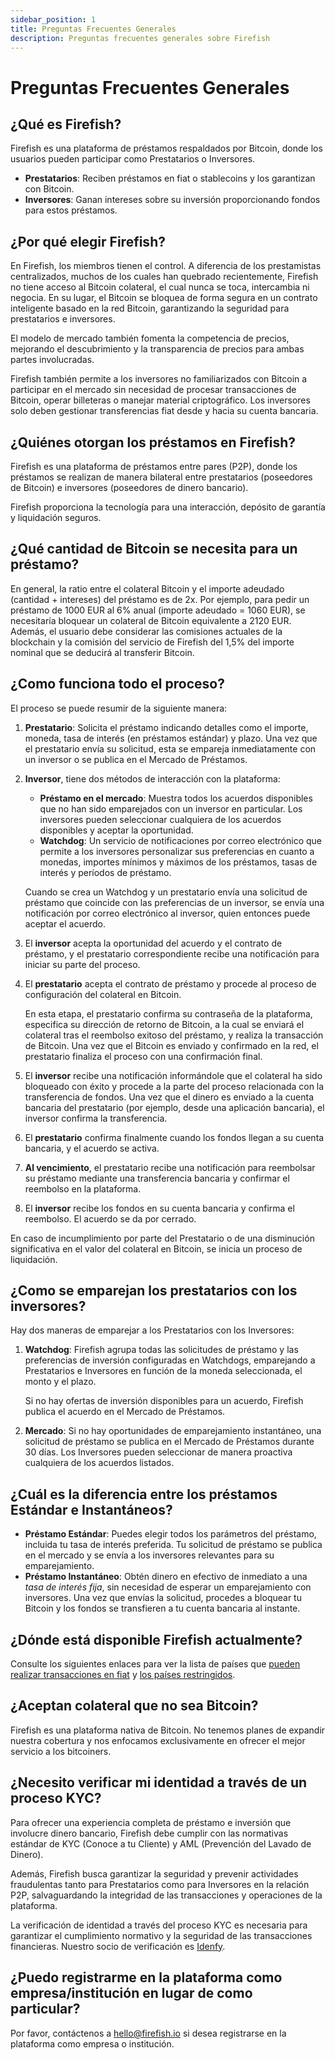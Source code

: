 ```yaml
---
sidebar_position: 1
title: Preguntas Frecuentes Generales
description: Preguntas frecuentes generales sobre Firefish
---
```


# Preguntas Frecuentes Generales

## ¿Qué es Firefish?

Firefish es una plataforma de préstamos respaldados por Bitcoin, donde los usuarios pueden participar como Prestatarios o Inversores.

- **Prestatarios**: Reciben préstamos en fiat o stablecoins y los garantizan con Bitcoin.
- **Inversores**: Ganan intereses sobre su inversión proporcionando fondos para estos préstamos.

## ¿Por qué elegir Firefish?

En Firefish, los miembros tienen el control. A diferencia de los prestamistas centralizados, muchos de los cuales han quebrado recientemente, Firefish no tiene acceso al Bitcoin colateral, el cual nunca se toca, intercambia ni negocia. En su lugar, el Bitcoin se bloquea de forma segura en un contrato inteligente basado en la red Bitcoin, garantizando la seguridad para prestatarios e inversores.

El modelo de mercado también fomenta la competencia de precios, mejorando el descubrimiento y la transparencia de precios para ambas partes involucradas.

Firefish también permite a los inversores no familiarizados con Bitcoin a participar en el mercado sin necesidad de procesar transacciones de Bitcoin, operar billeteras o manejar material criptográfico. Los inversores solo deben gestionar transferencias fiat desde y hacia su cuenta bancaria.

## ¿Quiénes otorgan los préstamos en Firefish?

Firefish es una plataforma de préstamos entre pares (P2P), donde los préstamos se realizan de manera bilateral entre prestatarios (poseedores de Bitcoin) e inversores (poseedores de dinero bancario).

Firefish proporciona la tecnología para una interacción, depósito de garantía y liquidación seguros.

## ¿Qué cantidad de Bitcoin se necesita para un préstamo?

En general, la ratio entre el colateral Bitcoin y el importe adeudado (cantidad + intereses) del préstamo es de 2x. Por ejemplo, para pedir un préstamo de 1000 EUR al 6% anual (importe adeudado = 1060 EUR), se necesitaría bloquear un colateral de Bitcoin equivalente a 2120 EUR. Además, el usuario debe considerar las comisiones actuales de la blockchain y la comisión del servicio de Firefish del 1,5% del importe nominal que se deducirá al transferir Bitcoin.

## ¿Como funciona todo el proceso?

El proceso se puede resumir de la siguiente manera:

1. **Prestatario**: Solicita el préstamo indicando detalles como el importe, moneda, tasa de interés (en préstamos estándar) y plazo. Una vez que el prestatario envía su solicitud, esta se empareja inmediatamente con un inversor o se publica en el Mercado de Préstamos.

2. **Inversor**, tiene dos métodos de interacción con la plataforma:
   - **Préstamo en el mercado**: Muestra todos los acuerdos disponibles que no han sido emparejados con un inversor en particular. Los inversores pueden seleccionar cualquiera de los acuerdos disponibles y aceptar la oportunidad.
   - **Watchdog**: Un servicio de notificaciones por correo electrónico que permite a los inversores personalizar sus preferencias en cuanto a monedas, importes mínimos y máximos de los préstamos, tasas de interés y períodos de préstamo.

   Cuando se crea un Watchdog y un prestatario envía una solicitud de préstamo que coincide con las preferencias de un inversor, se envía una notificación por correo electrónico al inversor, quien entonces puede aceptar el acuerdo.

3. El **inversor** acepta la oportunidad del acuerdo y el contrato de préstamo, y el prestatario correspondiente recibe una notificación para iniciar su parte del proceso.

4. El **prestatario** acepta el contrato de préstamo y procede al proceso de configuración del colateral en Bitcoin.

   En esta etapa, el prestatario confirma su contraseña de la plataforma, especifica su dirección de retorno de Bitcoin, a la cual se enviará el colateral tras el reembolso exitoso del préstamo, y realiza la transacción de Bitcoin. Una vez que el Bitcoin es enviado y confirmado en la red, el prestatario finaliza el proceso con una confirmación final.

5. El **inversor** recibe una notificación informándole que el colateral ha sido bloqueado con éxito y procede a la parte del proceso relacionada con la transferencia de fondos. Una vez que el dinero es enviado a la cuenta bancaria del prestatario (por ejemplo, desde una aplicación bancaria), el inversor confirma la transferencia.

6. El **prestatario** confirma finalmente cuando los fondos llegan a su cuenta bancaria, y el acuerdo se activa.

7. **Al vencimiento**, el prestatario recibe una notificación para reembolsar su préstamo mediante una transferencia bancaria y confirmar el reembolso en la plataforma.

8. El **inversor** recibe los fondos en su cuenta bancaria y confirma el reembolso. El acuerdo se da por cerrado.

En caso de incumplimiento por parte del Prestatario o de una disminución significativa en el valor del colateral en Bitcoin, se inicia un proceso de liquidación.

## ¿Como se emparejan los prestatarios con los inversores?

Hay dos maneras de emparejar a los Prestatarios con los Inversores:

1. **Watchdog**: Firefish agrupa todas las solicitudes de préstamo y las preferencias de inversión configuradas en Watchdogs, emparejando a Prestatarios e Inversores en función de la moneda seleccionada, el monto y el plazo.
   
   Si no hay ofertas de inversión disponibles para un acuerdo, Firefish publica el acuerdo en el Mercado de Préstamos.

2. **Mercado**: Si no hay oportunidades de emparejamiento instantáneo, una solicitud de préstamo se publica en el Mercado de Préstamos durante 30 días. Los Inversores pueden seleccionar de manera proactiva cualquiera de los acuerdos listados.

## ¿Cuál es la diferencia entre los préstamos Estándar e Instantáneos?

- **Préstamo Estándar**: Puedes elegir todos los parámetros del préstamo, incluida tu tasa de interés preferida. Tu solicitud de préstamo se publica en el mercado y se envía a los inversores relevantes para su emparejamiento.
- **Préstamo Instantáneo**: Obtén dinero en efectivo de inmediato a una *tasa de interés fija*, sin necesidad de esperar un emparejamiento con inversores. Una vez que envías la solicitud, procedes a bloquear tu Bitcoin y los fondos se transfieren a tu cuenta bancaria al instante.

## ¿Dónde está disponible Firefish actualmente?

Consulte los siguientes enlaces para ver la lista de países que [pueden realizar transacciones en fiat](/docs/legal/fiat-supported-countries) y [los países restringidos](/docs/legal/ineligible-countries).

## ¿Aceptan colateral que no sea Bitcoin?

Firefish es una plataforma nativa de Bitcoin. No tenemos planes de expandir nuestra cobertura y nos enfocamos exclusivamente en ofrecer el mejor servicio a los bitcoiners.

## ¿Necesito verificar mi identidad a través de un proceso KYC?

Para ofrecer una experiencia completa de préstamo e inversión que involucre dinero bancario, Firefish debe cumplir con las normativas estándar de KYC (Conoce a tu Cliente) y AML (Prevención del Lavado de Dinero).

Además, Firefish busca garantizar la seguridad y prevenir actividades fraudulentas tanto para Prestatarios como para Inversores en la relación P2P, salvaguardando la integridad de las transacciones y operaciones de la plataforma.

La verificación de identidad a través del proceso KYC es necesaria para garantizar el cumplimiento normativo y la seguridad de las transacciones financieras. Nuestro socio de verificación es [Idenfy](https://idenfy.com).

## ¿Puedo registrarme en la plataforma como empresa/institución en lugar de como particular?

Por favor, contáctenos a [hello@firefish.io](mailto:hello@firefish.io) si desea registrarse en la plataforma como empresa o institución.